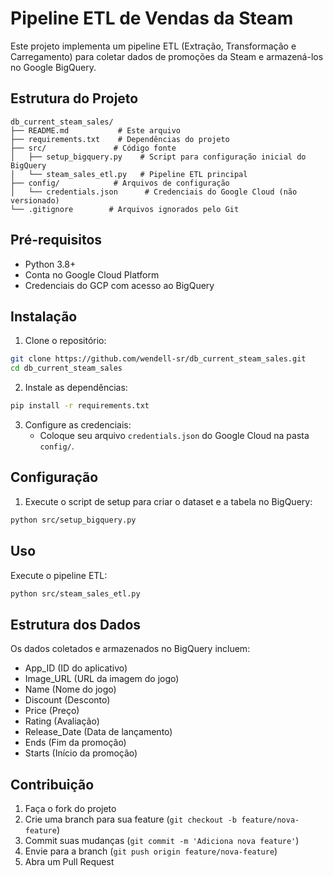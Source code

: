 # Pipeline ETL de Vendas da Steam

Este projeto implementa um pipeline ETL (Extração, Transformação e Carregamento) para coletar dados de promoções da Steam e armazená-los no Google BigQuery.

## Estrutura do Projeto

```
db_current_steam_sales/
├── README.md           # Este arquivo
├── requirements.txt    # Dependências do projeto
├── src/               # Código fonte
│   ├── setup_bigquery.py    # Script para configuração inicial do BigQuery
│   └── steam_sales_etl.py   # Pipeline ETL principal
├── config/            # Arquivos de configuração
│   └── credentials.json      # Credenciais do Google Cloud (não versionado)
└── .gitignore        # Arquivos ignorados pelo Git
```

## Pré-requisitos

- Python 3.8+
- Conta no Google Cloud Platform
- Credenciais do GCP com acesso ao BigQuery

## Instalação

1. Clone o repositório:
```bash
git clone https://github.com/wendell-sr/db_current_steam_sales.git
cd db_current_steam_sales
```
2. Instale as dependências:
```bash
pip install -r requirements.txt
```
3. Configure as credenciais:
   - Coloque seu arquivo `credentials.json` do Google Cloud na pasta `config/`.

## Configuração

1. Execute o script de setup para criar o dataset e a tabela no BigQuery:
```bash
python src/setup_bigquery.py
```

## Uso

Execute o pipeline ETL:
```bash
python src/steam_sales_etl.py
```

## Estrutura dos Dados

Os dados coletados e armazenados no BigQuery incluem:

- App_ID (ID do aplicativo)
- Image_URL (URL da imagem do jogo)
- Name (Nome do jogo)
- Discount (Desconto)
- Price (Preço)
- Rating (Avaliação)
- Release_Date (Data de lançamento)
- Ends (Fim da promoção)
- Starts (Início da promoção)

## Contribuição

1. Faça o fork do projeto
2. Crie uma branch para sua feature (`git checkout -b feature/nova-feature`)
3. Commit suas mudanças (`git commit -m 'Adiciona nova feature'`)
4. Envie para a branch (`git push origin feature/nova-feature`)
5. Abra um Pull Request
